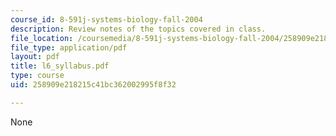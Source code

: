 ```yaml
---
course_id: 8-591j-systems-biology-fall-2004
description: Review notes of the topics covered in class.
file_location: /coursemedia/8-591j-systems-biology-fall-2004/258909e218215c41bc362002995f8f32_l6_syllabus.pdf
file_type: application/pdf
layout: pdf
title: l6_syllabus.pdf
type: course
uid: 258909e218215c41bc362002995f8f32

---
```

None